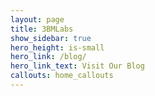 ```yaml
---
layout: page
title: 3BMLabs
show_sidebar: true
hero_height: is-small
hero_link: /blog/
hero_link_text: Visit Our Blog
callouts: home_callouts
---
```

